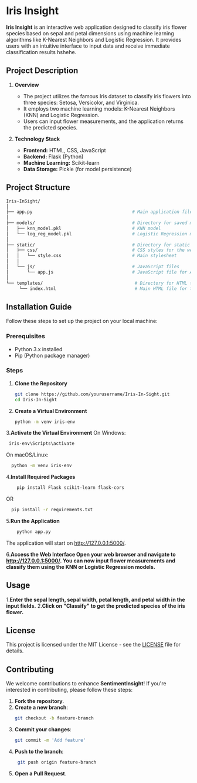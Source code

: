 # Iris Insight

**Iris Insight** is an interactive web application designed to classify iris flower species based on sepal and petal dimensions using machine learning algorithms like K-Nearest Neighbors and Logistic Regression. It provides users with an intuitive interface to input data and receive immediate classification results hshehe.

## Project Description

1. **Overview**
   - The project utilizes the famous Iris dataset to classify iris flowers into three species: Setosa, Versicolor, and Virginica.
   - It employs two machine learning models: K-Nearest Neighbors (KNN) and Logistic Regression.
   - Users can input flower measurements, and the application returns the predicted species.

2. **Technology Stack**
   - **Frontend:** HTML, CSS, JavaScript
   - **Backend:** Flask (Python)
   - **Machine Learning:** Scikit-learn
   - **Data Storage:** Pickle (for model persistence)

## Project Structure

   ```bash
  Iris-InSight/
│
├── app.py                                      # Main application file
│
├── models/                                     # Directory for saved machine learning models
│   ├── knn_model.pkl                           # KNN model
│   └── log_reg_model.pkl                       # Logistic Regression model
│
├── static/                                     # Directory for static files
│   ├── css/                                    # CSS styles for the web interface
│   │   └── style.css                           # Main stylesheet
│   │
│   └── js/                                     # JavaScript files
│       └── app.js                              # JavaScript file for API interaction
│
└── templates/                                   # Directory for HTML templates
        └── index.html                              # Main HTML file for the web interface
 ```

## Installation Guide

Follow these steps to set up the project on your local machine:

### Prerequisites

- Python 3.x installed
- Pip (Python package manager)

### Steps

1. **Clone the Repository**
   ```bash
   git clone https://github.com/yourusername/Iris-In-Sight.git
   cd Iris-In-Sight
2. **Create a Virtual Environment**
    ```bash
    python -m venv iris-env
3.**Activate the Virtual Environment**
On Windows:
  ```bash
   iris-env\Scripts\activate
 ```
On macOS/Linux:
  ```bash
    python -m venv iris-env
 ```
4.**Install Required Packages**
```bash
    pip install Flask scikit-learn flask-cors
```
  OR
```bash
  pip install -r requirements.txt
```
5.**Run the Application**
```bash
    python app.py
```
The application will start on http://127.0.0.1:5000/.


6.**Access the Web Interface Open your web browser and navigate to http://127.0.0.1:5000/. You can now input flower measurements and classify them using the KNN or Logistic Regression models.**


## Usage
1.**Enter the sepal length, sepal width, petal length, and petal width in the input fields.**
2.**Click on "Classify" to get the predicted species of the iris flower.**

## License

This project is licensed under the MIT License - see the [LICENSE](LICENSE.md) file for details.

## Contributing

We welcome contributions to enhance **SentimentInsight**! If you're interested in contributing, please follow these steps:

1. **Fork the repository**.
2. **Create a new branch**:
   ```bash
   git checkout -b feature-branch
3. **Commit your changes**:
   ```bash
   git commit -m 'Add feature'
   ```
4. **Push to the branch**:
   ```bash
    git push origin feature-branch
   ```
5. **Open a Pull Request**.

